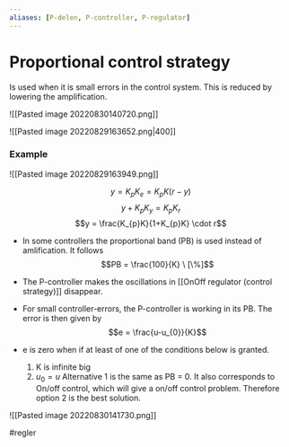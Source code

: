 ```yaml
---
aliases: [P-delen, P-controller, P-regulator]
---
```


# Proportional control strategy
Is used when it is small errors in the control system. This is reduced by lowering the amplification.

![[Pasted image 20220830140720.png]]

![[Pasted image 20220829163652.png|400]]

### Example

![[Pasted image 20220829163949.png]]

$$y =K_{p}K_{e}= K_{p}K(r-y)$$
$$y + K_{p}K_{y}= K_{p}K_r$$
$$y = \frac{K_{p}K}{1+K_{p}K} \cdot r$$
- In some controllers the proportional band (PB) is used instead of amlification. It follows $$PB = \frac{100}{K} \ [\%]$$
- The P-controller makes the oscillations in [[OnOff regulator (control strategy)]] disappear. 

-  For small controller-errors, the P-controller is working in its PB. The error is then given by $$e = \frac{u-u_{0}}{K}$$
- e is zero when if at least of one of the conditions below is granted. 
	1. K is infinite big
	2. $u_{0}= u$
Alternative 1 is the same as PB = 0. It also corresponds to On/off control, which will give a on/off control problem. Therefore option 2 is the best solution.

![[Pasted image 20220830141730.png]]



#regler 